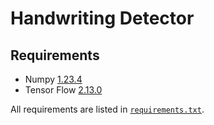 # Handwriting Detector

## Requirements

- Numpy [1.23.4](https://pypi.org/project/numpy/1.23.4/)
- Tensor Flow [2.13.0](https://pypi.org/project/tensorflow/2.13.0/)

All requirements are listed in [`requirements.txt`](https://github.com/aidandomondon/HandwritingDetector/blob/main/requirements.txt).